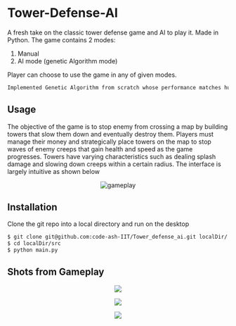 Tower-Defense-AI
=============

A fresh take on the classic tower defense game and AI to play it. Made in Python. 
The game contains 2 modes:
1. Manual
2. AI mode (genetic Algorithm mode)

Player can choose to use the game in any of given modes.
```bash
Implemented Genetic Algorithm from scratch whose performance matches human level performance.
```

Usage
-----

The objective of the game is to stop enemy from crossing a map by building towers that slow them down and eventually destroy them. Players must manage their money and strategically place towers on the map to stop waves of enemy creeps that gain health and speed as the game progresses. Towers have varying characteristics such as dealing splash damage and slowing down creeps within a certain radius. The interface is largely intuitive as shown below

<p align="center">
  <img src="/Images/gif.gif" alt="gameplay" />
</p>

Installation
------------

Clone the git repo into a local directory and run on the desktop
```bash
$ git clone git@github.com:code-ash-IIT/Tower_defense_ai.git localDir/
$ cd localDir/src
$ python main.py
```

Shots from Gameplay
-------------------

<p align="center">
<img src="/Images/1.png">
</p>
<p align="center">
<img src="/Images/2.png">
</p>
<p align="center">
<img src="/Images/3ai.png">
</p>


 
